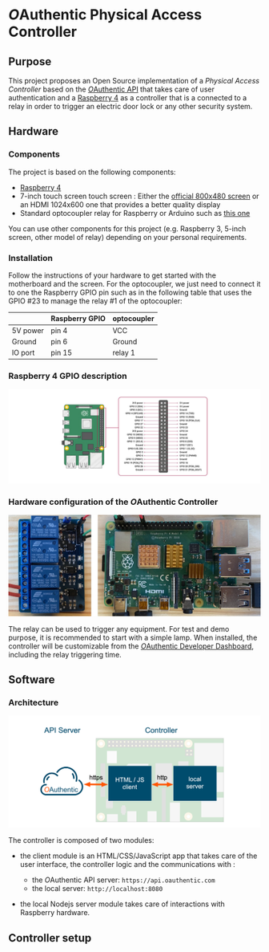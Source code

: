 # *O*Authentic Physical Access Controller

## Purpose 

This project proposes an Open Source implementation of a *Physical Access Controller* based on the [*O*Authentic API](https://oauthentic.com/en/api.html) that takes care of user authentication and a [Raspberry 4](https://www.raspberrypi.org/products/raspberry-pi-4-model-b/) as a controller that is a connected to a relay in order to trigger an electric door lock or any other security system.

## Hardware

### Components

The project is based on the following components:

- [Raspberry 4](https://www.raspberrypi.org/products/raspberry-pi-4-model-b/)
- 7-inch touch screen touch screen : Either the [official 800x480 screen](https://www.amazon.fr/Raspberry-Pi-2473872-Display-Schermo/dp/B014WKCFR4/) or an HDMI 1024x600 one that provides a better quality display
- Standard optocoupler relay for Raspberry or Arduino such as [this one](https://www.amazon.fr/Elegoo-Optocoupleur-%EF%BC%94-Channel-Arduino-Raspberry/dp/B06XKST8XC/)
  
You can use other components for this project (e.g. Raspberry 3, 5-inch screen, other model of relay) depending on your personal requirements. 
  

### Installation

Follow the instructions of your hardware to get started with the motherboard and the screen. For the optocoupler, we just need to connect it to one the Raspberry GPIO pin such as in the following table that uses the GPIO #23 to manage the relay #1  of the optocoupler:

| | Raspberry GPIO | optocoupler |
| -- | -- | -- |
| 5V power | pin 4 | VCC |
| Ground | pin 6 | Ground |
| IO port | pin 15 | relay 1 |

### Raspberry 4 GPIO description

![GPIO](img/GPIO.jpg)

### Hardware configuration of the *O*Authentic Controller
 
![Hardware configuration](img/rasprelay.jpg)

The relay can be used to trigger any equipment. For test and demo purpose, it is recommended to start with a simple lamp. When installed, the controller will be customizable from the [*O*Authentic Developer Dashboard](https://oauthentic.com/app/), including the relay triggering time.

## Software

### Architecture

![Software Architecture](img/controller-archi.png)

The controller is composed of two modules:

- the client module is an HTML/CSS/JavaScript app that takes care of the user interface, the controller logic and the communications with :
	- the *O*Authentic API server: `https://api.oauthentic.com`
	- the local server: `http://localhost:8080`

- the local Nodejs server module takes care of interactions with Raspberry hardware. 



## Controller setup